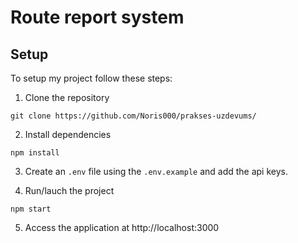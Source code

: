 # Route report system

## Setup

To setup my project follow these steps:
1. Clone the repository
```
git clone https://github.com/Noris000/prakses-uzdevums/
```
2. Install dependencies
```
npm install
```

3. Create an `.env` file using the `.env.example` and add the api keys.


4. Run/lauch the project

```
npm start
```

5. Access the application at http://localhost:3000
